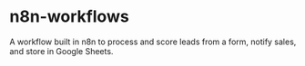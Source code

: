 # n8n-workflows
A workflow built in n8n to process and score leads from a form, notify sales, and store in Google Sheets.
